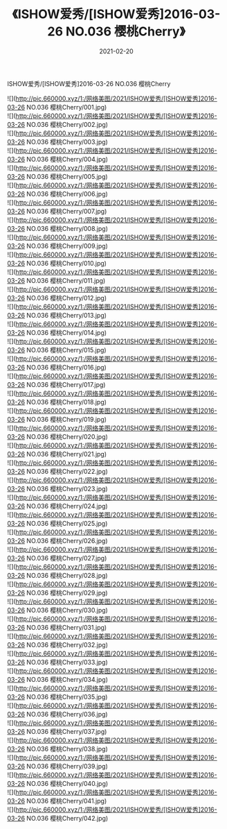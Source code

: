 ﻿---
layout: post
title:  《ISHOW爱秀/[ISHOW爱秀]2016-03-26 NO.036 樱桃Cherry》
date:   2021-02-20
img: http://pic.660000.xyz/1:/网络美图/2021/ISHOW爱秀/[ISHOW爱秀]2016-03-26 NO.036 樱桃Cherry/000.jpg
categories: [美女, 清纯, 唯美]
---

ISHOW爱秀/[ISHOW爱秀]2016-03-26 NO.036 樱桃Cherry

 ![](http://pic.660000.xyz/1:/网络美图/2021/ISHOW爱秀/[ISHOW爱秀]2016-03-26 NO.036 樱桃Cherry/001.jpg) <br>![](http://pic.660000.xyz/1:/网络美图/2021/ISHOW爱秀/[ISHOW爱秀]2016-03-26 NO.036 樱桃Cherry/002.jpg) <br>![](http://pic.660000.xyz/1:/网络美图/2021/ISHOW爱秀/[ISHOW爱秀]2016-03-26 NO.036 樱桃Cherry/003.jpg) <br>![](http://pic.660000.xyz/1:/网络美图/2021/ISHOW爱秀/[ISHOW爱秀]2016-03-26 NO.036 樱桃Cherry/004.jpg) <br>![](http://pic.660000.xyz/1:/网络美图/2021/ISHOW爱秀/[ISHOW爱秀]2016-03-26 NO.036 樱桃Cherry/005.jpg) <br>![](http://pic.660000.xyz/1:/网络美图/2021/ISHOW爱秀/[ISHOW爱秀]2016-03-26 NO.036 樱桃Cherry/006.jpg) <br>![](http://pic.660000.xyz/1:/网络美图/2021/ISHOW爱秀/[ISHOW爱秀]2016-03-26 NO.036 樱桃Cherry/007.jpg) <br>![](http://pic.660000.xyz/1:/网络美图/2021/ISHOW爱秀/[ISHOW爱秀]2016-03-26 NO.036 樱桃Cherry/008.jpg) <br>![](http://pic.660000.xyz/1:/网络美图/2021/ISHOW爱秀/[ISHOW爱秀]2016-03-26 NO.036 樱桃Cherry/009.jpg) <br>![](http://pic.660000.xyz/1:/网络美图/2021/ISHOW爱秀/[ISHOW爱秀]2016-03-26 NO.036 樱桃Cherry/010.jpg) <br>![](http://pic.660000.xyz/1:/网络美图/2021/ISHOW爱秀/[ISHOW爱秀]2016-03-26 NO.036 樱桃Cherry/011.jpg) <br>![](http://pic.660000.xyz/1:/网络美图/2021/ISHOW爱秀/[ISHOW爱秀]2016-03-26 NO.036 樱桃Cherry/012.jpg) <br>![](http://pic.660000.xyz/1:/网络美图/2021/ISHOW爱秀/[ISHOW爱秀]2016-03-26 NO.036 樱桃Cherry/013.jpg) <br>![](http://pic.660000.xyz/1:/网络美图/2021/ISHOW爱秀/[ISHOW爱秀]2016-03-26 NO.036 樱桃Cherry/014.jpg) <br>![](http://pic.660000.xyz/1:/网络美图/2021/ISHOW爱秀/[ISHOW爱秀]2016-03-26 NO.036 樱桃Cherry/015.jpg) <br>![](http://pic.660000.xyz/1:/网络美图/2021/ISHOW爱秀/[ISHOW爱秀]2016-03-26 NO.036 樱桃Cherry/016.jpg) <br>![](http://pic.660000.xyz/1:/网络美图/2021/ISHOW爱秀/[ISHOW爱秀]2016-03-26 NO.036 樱桃Cherry/017.jpg) <br>![](http://pic.660000.xyz/1:/网络美图/2021/ISHOW爱秀/[ISHOW爱秀]2016-03-26 NO.036 樱桃Cherry/018.jpg) <br>![](http://pic.660000.xyz/1:/网络美图/2021/ISHOW爱秀/[ISHOW爱秀]2016-03-26 NO.036 樱桃Cherry/019.jpg) <br>![](http://pic.660000.xyz/1:/网络美图/2021/ISHOW爱秀/[ISHOW爱秀]2016-03-26 NO.036 樱桃Cherry/020.jpg) <br>![](http://pic.660000.xyz/1:/网络美图/2021/ISHOW爱秀/[ISHOW爱秀]2016-03-26 NO.036 樱桃Cherry/021.jpg) <br>![](http://pic.660000.xyz/1:/网络美图/2021/ISHOW爱秀/[ISHOW爱秀]2016-03-26 NO.036 樱桃Cherry/022.jpg) <br>![](http://pic.660000.xyz/1:/网络美图/2021/ISHOW爱秀/[ISHOW爱秀]2016-03-26 NO.036 樱桃Cherry/023.jpg) <br>![](http://pic.660000.xyz/1:/网络美图/2021/ISHOW爱秀/[ISHOW爱秀]2016-03-26 NO.036 樱桃Cherry/024.jpg) <br>![](http://pic.660000.xyz/1:/网络美图/2021/ISHOW爱秀/[ISHOW爱秀]2016-03-26 NO.036 樱桃Cherry/025.jpg) <br>![](http://pic.660000.xyz/1:/网络美图/2021/ISHOW爱秀/[ISHOW爱秀]2016-03-26 NO.036 樱桃Cherry/026.jpg) <br>![](http://pic.660000.xyz/1:/网络美图/2021/ISHOW爱秀/[ISHOW爱秀]2016-03-26 NO.036 樱桃Cherry/027.jpg) <br>![](http://pic.660000.xyz/1:/网络美图/2021/ISHOW爱秀/[ISHOW爱秀]2016-03-26 NO.036 樱桃Cherry/028.jpg) <br>![](http://pic.660000.xyz/1:/网络美图/2021/ISHOW爱秀/[ISHOW爱秀]2016-03-26 NO.036 樱桃Cherry/029.jpg) <br>![](http://pic.660000.xyz/1:/网络美图/2021/ISHOW爱秀/[ISHOW爱秀]2016-03-26 NO.036 樱桃Cherry/030.jpg) <br>![](http://pic.660000.xyz/1:/网络美图/2021/ISHOW爱秀/[ISHOW爱秀]2016-03-26 NO.036 樱桃Cherry/031.jpg) <br>![](http://pic.660000.xyz/1:/网络美图/2021/ISHOW爱秀/[ISHOW爱秀]2016-03-26 NO.036 樱桃Cherry/032.jpg) <br>![](http://pic.660000.xyz/1:/网络美图/2021/ISHOW爱秀/[ISHOW爱秀]2016-03-26 NO.036 樱桃Cherry/033.jpg) <br>![](http://pic.660000.xyz/1:/网络美图/2021/ISHOW爱秀/[ISHOW爱秀]2016-03-26 NO.036 樱桃Cherry/034.jpg) <br>![](http://pic.660000.xyz/1:/网络美图/2021/ISHOW爱秀/[ISHOW爱秀]2016-03-26 NO.036 樱桃Cherry/035.jpg) <br>![](http://pic.660000.xyz/1:/网络美图/2021/ISHOW爱秀/[ISHOW爱秀]2016-03-26 NO.036 樱桃Cherry/036.jpg) <br>![](http://pic.660000.xyz/1:/网络美图/2021/ISHOW爱秀/[ISHOW爱秀]2016-03-26 NO.036 樱桃Cherry/037.jpg) <br>![](http://pic.660000.xyz/1:/网络美图/2021/ISHOW爱秀/[ISHOW爱秀]2016-03-26 NO.036 樱桃Cherry/038.jpg) <br>![](http://pic.660000.xyz/1:/网络美图/2021/ISHOW爱秀/[ISHOW爱秀]2016-03-26 NO.036 樱桃Cherry/039.jpg) <br>![](http://pic.660000.xyz/1:/网络美图/2021/ISHOW爱秀/[ISHOW爱秀]2016-03-26 NO.036 樱桃Cherry/040.jpg) <br>![](http://pic.660000.xyz/1:/网络美图/2021/ISHOW爱秀/[ISHOW爱秀]2016-03-26 NO.036 樱桃Cherry/041.jpg) <br>![](http://pic.660000.xyz/1:/网络美图/2021/ISHOW爱秀/[ISHOW爱秀]2016-03-26 NO.036 樱桃Cherry/042.jpg) <br>